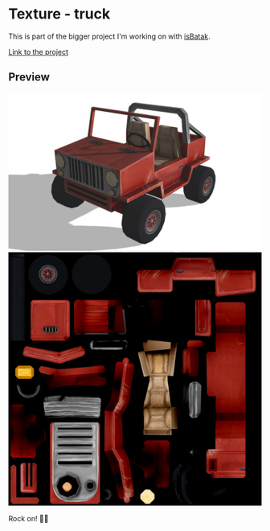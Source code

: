 # Texture - truck

This is part of the bigger project I'm working on with [isBatak](https://github.com/isBatak).

[Link to the project](https://github.com/isBatak/react-three-fiber-truck)

## Preview

![Texture preview in 3D](./resources/truck.jpg)
![Texture preview in 2D](./resources/texture-truck.jpg)

Rock on! 🤘🏽 